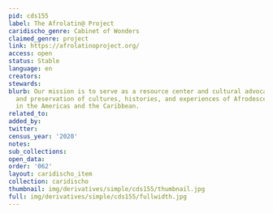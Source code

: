 ```yaml
---
pid: cds155
label: The Afrolatin@ Project
caridischo_genre: Cabinet of Wonders
claimed_genre: project
link: https://afrolatinoproject.org/
access: open
status: Stable
language: en
creators:
stewards:
blurb: Our mission is to serve as a resource center and cultural advocate for documentation
  and preservation of cultures, histories, and experiences of Afrodescendant people
  in the Americas and the Caribbean.
related_to:
added_by:
twitter:
census_year: '2020'
notes:
sub_collections:
open_data:
order: '062'
layout: caridischo_item
collection: caridischo
thumbnail: img/derivatives/simple/cds155/thumbnail.jpg
full: img/derivatives/simple/cds155/fullwidth.jpg
---
```

